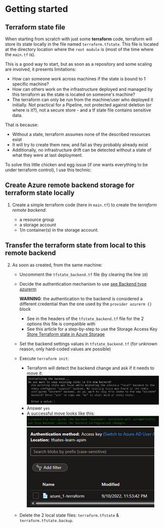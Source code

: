 # Getting started

## Terraform state file

When starting from scratch with just some **terraform** code, terraform will store its state locally in the file named `terraform.tfstate`. This file is located at the directory location where the `root module` is (most of the time where the `main.tf` is).

This is a good way to start, but as soon as a repository and some scaling are involved, it presents limitations:

- How can someone work across machines if the state is bound to 1 specific machine?
- How can others work on the infrastructure deployed and managed by this terraform as the state is located on someone's machine?
- The terraform can only be run from the machine/user who deployed it initially. Not practical for a Pipeline, not protected against deletion (or where is it?), not a secure store - and a tf state file contains sensitive data.

That is because:

- Without a state, terraform assumes none of the described resources exist
- It will try to create them new, and fail as they probably already exist
- Additionally, no infrastructure drift can be detected without a state of what they were at last deployment.

To solve this little chicken and egg issue (if one wants everything to be under terraform control), I use this technic:

## Create Azure remote backend storage for terraform state locally

1. Create a simple terraform code (here in `main.tf`) to create the _terraform remote backend_:
  
    - a resource group
    - a storage account
    - 1/n container(s) in the storage account.

## Transfer the terraform state from local to this remote backend

2. As soon as created, from the same machine:

    - Uncomment the `tfstate_backend.tf` file (by clearing the line `10`)
    - Decide the authentication mechanism to use [see Backend type azurerm](https://www.terraform.io/language/settings/backends/azurerm)

      **WARNING**: the authentication to the backend is considered a different credential than the one used by the `provider azurerm {}` block
      - See in the headers of the `tfstate_backend.tf` file for the 2 options this file is compatible with
      - See this article for a step-by-step to use the Storage Access Key [Store Terraform state in Azure Storage](https://docs.microsoft.com/en-us/azure/developer/terraform/store-state-in-azure-storage)

    - Set the backend settings values in `tfstate_backend.tf` (for unknown reason, only hard-coded values are possible)

    - Execute `terraform init`:
      - Terraform will detect the backend change and ask if it needs to move it:
      ![move backend](./2022-09-10_235052.png)
      - Answer `yes`
      - A successful move looks like this:
      ![success](./2022-09-10_235403.png)
      ![state in container](./2022-09-10_235620.png)

    - Delete the 2 local state files: `terraform.tfstate` & `terraform.tfstate.backup`.
